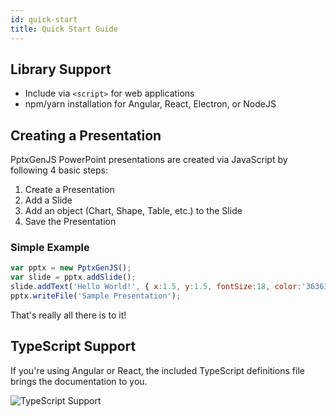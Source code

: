 ```yaml
---
id: quick-start
title: Quick Start Guide
---
```


## Library Support
* Include via `<script>` for web applications
* npm/yarn installation for Angular, React, Electron, or NodeJS


## Creating a Presentation
PptxGenJS PowerPoint presentations are created via JavaScript by following 4 basic steps:

1. Create a Presentation
2. Add a Slide
3. Add an object (Chart, Shape, Table, etc.) to the Slide
4. Save the Presentation

### Simple Example
```javascript
var pptx = new PptxGenJS();
var slide = pptx.addSlide();
slide.addText('Hello World!', { x:1.5, y:1.5, fontSize:18, color:'363636' });
pptx.writeFile('Sample Presentation');
```
That's really all there is to it!


## TypeScript Support
If you're using Angular or React, the included TypeScript definitions file brings the documentation to you.

![TypeScript Support](/PptxGenJS/docs/assets/ex-typescript.png)
